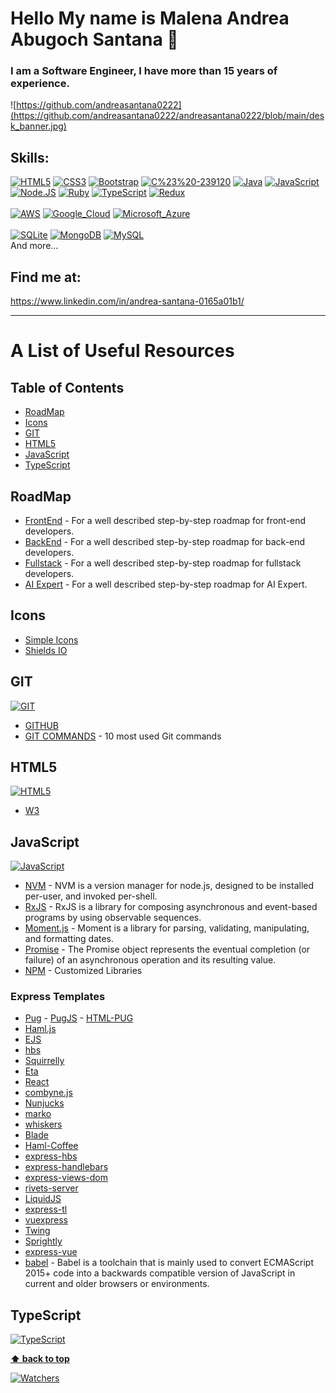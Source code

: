 # Hello My name is Malena Andrea Abugoch Santana 👋
### I am a Software Engineer, I have more than 15 years of experience.

![https://github.com/andreasantana0222](https://github.com/andreasantana0222/andreasantana0222/blob/main/desk_banner.jpg)

## Skills:
[![HTML5](https://img.shields.io/badge/html5-E34F26?style=for-the-badge&logo=html5&logoColor=white&labelColor=101010)]()
[![CSS3](https://img.shields.io/badge/CSS3-1572B6?style=for-the-badge&logo=CSS3&logoColor=white&labelColor=101010)]()
[![Bootstrap](https://img.shields.io/badge/bootstrap-7952B3?style=for-the-badge&logo=bootstrap&logoColor=white&labelColor=101010)]()
[![C%23%20-239120](https://img.shields.io/badge/C%23%20-239120?style=for-the-badge&logo=c-sharp&logoColor=white&labelColor=101010)]()
[![Java](https://img.shields.io/badge/Java-007396?style=for-the-badge&logo=java&logoColor=white&labelColor=101010)]()
[![JavaScript](https://img.shields.io/badge/JavaScript-F7DF1E?style=for-the-badge&logo=javascript&logoColor=white&labelColor=101010)]()
[![Node.JS](https://img.shields.io/badge/Node.JS-339933?style=for-the-badge&logo=node.js&logoColor=white&labelColor=101010)]()
[![Ruby](https://img.shields.io/badge/Ruby-23CC342D?style=for-the-badge&logo=ruby&logoColor=white&labelColor=101010)]()
[![TypeScript](https://img.shields.io/badge/TypeScript-339933?style=for-the-badge&logo=typescript&logoColor=white&labelColor=101010)]()
[![Redux](https://img.shields.io/badge/Redux-339933?style=for-the-badge&logo=redux&logoColor=white&labelColor=101010)]()
</br></br>
[![AWS](https://img.shields.io/badge/AWS-FF9900?style=for-the-badge&logo=amazon-aws&logoColor=white&labelColor=101010)]()
[![Google_Cloud](https://img.shields.io/badge/Google_Cloud-4285F4?style=for-the-badge&logo=google-cloud&logoColor=white&labelColor=101010)]()
[![Microsoft_Azure](https://img.shields.io/badge/Microsoft_Azure-0072C6?style=for-the-badge&logo=azure-devops&logoColor=white&labelColor=101010)]()
</br></br>
[![SQLite](https://img.shields.io/badge/SQLite-07405e?style=for-the-badge&logo=sqlite&logoColor=white&labelColor=101010)]()
[![MongoDB](https://img.shields.io/badge/MongoDB-47A248?style=for-the-badge&logo=mongodb&logoColor=white&labelColor=101010)]()
[![MySQL](https://img.shields.io/badge/MySQL-4479A1?style=for-the-badge&logo=mysql&logoColor=white&labelColor=101010)]()
</br>
And more...

## Find me at:

https://www.linkedin.com/in/andrea-santana-0165a01b1/
<!--
**andreasantana0222/andreasantana0222** is a ✨ _special_ ✨ repository because its `README.md` (this file) appears on your GitHub profile.

Here are some ideas to get you started:

- 🔭 I’m currently working on ...
- 🌱 I’m currently learning ...
- 👯 I’m looking to collaborate on ...
- 🤔 I’m looking for help with ...
- 💬 Ask me about ...
- 📫 How to reach me: ...
- 😄 Pronouns: ...
- ⚡ Fun fact: ...
-->

---
# A List of Useful Resources

## Table of Contents
- [RoadMap](#roadmap)
- [Icons](#icons)
- [GIT](#git)
- [HTML5](#html5)
- [JavaScript](#javascript)
- [TypeScript](#typescript)


## RoadMap

- [FrontEnd](https://roadmap.sh/frontend) - For a well described step-by-step roadmap for front-end developers.
- [BackEnd](https://roadmap.sh/backend) - For a well described step-by-step roadmap for back-end developers.
- [Fullstack](https://dev.to/ender_minyard/full-stack-developer-s-roadmap-2k12) - For a well described step-by-step roadmap for fullstack developers.
- [AI Expert](https://i.am.ai/roadmap/#big-data-engineer-roadmap) - For a well described step-by-step roadmap for AI Expert.

## Icons

- [Simple Icons](https://simpleicons.org/)
- [Shields IO](https://shields.io/)

## GIT 

[![GIT](https://img.shields.io/badge/git-181717?style=for-the-badge&logo=git&logoColor=white&labelColor=101010)]()

- [GITHUB](https://github.com/)
- [GIT COMMANDS](https://www.freecodecamp.org/news/10-important-git-commands-that-every-developer-should-know/) - 10 most used Git commands

## HTML5

[![HTML5](https://img.shields.io/badge/html5-E34F26?style=for-the-badge&logo=html5&logoColor=white&labelColor=101010)]()

- [W3](https://www.w3.org/TR/2012/WD-html5-author-20120329/)


## JavaScript

[![JavaScript](https://img.shields.io/badge/JavaScript-F7DF1E?style=for-the-badge&logo=javascript&logoColor=white&labelColor=101010)]()

- [NVM](https://github.com/nvm-sh/nvm) - NVM is a version manager for node.js, designed to be installed per-user, and invoked per-shell.
- [RxJS](https://rxjs.dev/guide/overview) - RxJS is a library for composing asynchronous and event-based programs by using observable sequences.
- [Moment.js](https://momentjs.com/) - Moment is a library for parsing, validating, manipulating, and formatting dates. 
- [Promise](https://developer.mozilla.org/en-US/docs/Web/JavaScript/Reference/Global_Objects/Promise) - The Promise object represents the eventual completion (or failure) of an asynchronous operation and its resulting value.
- [NPM](https://www.npmjs.com/~andrea.santana0222) - Customized Libraries
### Express Templates
- [Pug](https://github.com/pugjs/pug) - [PugJS](https://pugjs.org/api/getting-started.html) - [HTML-PUG](https://html-to-pug.com/)
- [Haml.js](https://github.com/tj/haml.js) 
- [EJS](https://github.com/tj/ejs) 
- [hbs](https://github.com/pillarjs/hbs) 
- [Squirrelly](https://github.com/squirrellyjs/squirrelly) 
- [Eta](https://github.com/eta-dev/eta) 
- [React](https://github.com/reactjs/express-react-views) 
- [combyne.js](https://github.com/tbranyen/combyne) 
- [Nunjucks](https://github.com/mozilla/nunjucks) 
- [marko](https://github.com/marko-js/marko) 
- [whiskers](https://github.com/gsf/whiskers.js) 
- [Blade](https://github.com/bminer/node-blade) 
- [Haml-Coffee](https://github.com/netzpirat/haml-coffee) 
- [express-hbs](https://github.com/barc/express-hbs) 
- [express-handlebars](https://github.com/express-handlebars/express-handlebars) 
- [express-views-dom](https://github.com/AndersDJohnson/express-views-dom)
- [rivets-server](https://github.com/AndersDJohnson/rivets-server) 
- [LiquidJS](https://github.com/harttle/liquidjs) 
- [express-tl](https://github.com/Drulac/express-tl) 
- [vuexpress](https://github.com/vuexpress/vuexpress) 
- [Twing](https://www.npmjs.com/package/twing) 
- [Sprightly](https://www.npmjs.com/package/sprightly) 
- [express-vue](https://github.com/express-vue/express-vue) 
- [babel](https://babeljs.io/) - Babel is a toolchain that is mainly used to convert ECMAScript 2015+ code into a backwards compatible version of JavaScript in current and older browsers or environments.

## TypeScript

[![TypeScript](https://img.shields.io/badge/TypeScript-339933?style=for-the-badge&logo=typescript&logoColor=white&labelColor=101010)]()


**[⬆ back to top](#table-of-contents)**

[![Watchers](https://img.shields.io/github/watchers/andreasantana0222/andreasantana0222.svg)]()

